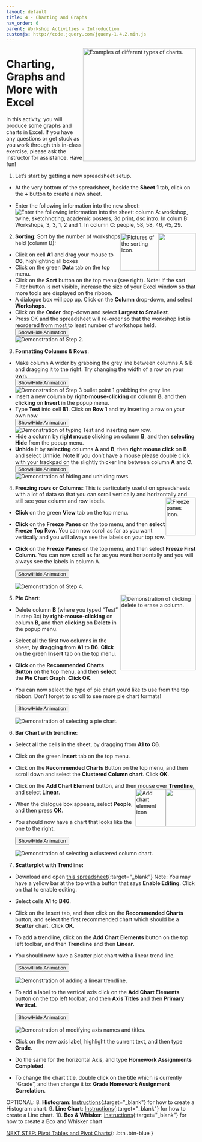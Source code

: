 ```yaml
---
layout: default
title: 4 - Charting and Graphs
nav_order: 6
parent: Workshop Activities - Introduction
customjs: http://code.jquery.com/jquery-1.4.2.min.js
---
```

<img src="images/excel-charts-graphs-01.png" style="float:right;width:300px;" alt="Examples of different types of charts."> 

# Charting, Graphs and More with Excel
In this activity, you will produce some graphs and charts in Excel. If you have any questions or get stuck as you work through this in-class exercise, please ask the instructor for assistance.  Have fun!

1. Let’s start by getting a new spreadsheet setup. 
  - At the very bottom of the spreadsheet, beside the **Sheet 1** tab, click on the **+** button to create a new sheet.
  - Enter the following information into the new sheet: <br>
    <img src="images/excel-charts-graphs-02.png" alt="Enter the following information into the sheet: column A: workshop, twine, sketchnoting, academic posters, 3d print, dsc intro. In colum B: Workshops, 3, 3, 1, 2 and 1. In column C: people, 58, 58, 46, 45, 29.">

    <img src="images/excel-charts-graphs-03.png" style="float:right;width:100px;height:100px;"> <img src="images/excel-charts-graphs-04.png" style="float:right;width:100px;height:100px;" alt="Pictures of the sorting Icon.">
 
2. **Sorting**: Sort by the number of workshops held (column B): 
  - Click on cell **A1** and drag your mouse to **C6**, highlighting all boxes
  - Click on the green **Data** tab on the top menu.
  - Click on the **Sort** button on the top menu (see right). Note: If the sort Filter button is not visible, increase the size of your Excel window so that more tools are displayed on the ribbon.
  - A dialogue box will pop up. Click on the **Column** drop-down, and select **Workshops**.
  - Click on the **Order** drop-down and select **Largest to Smallest**. 
  - Press OK and the spreadsheet will re-order so that the workshop list is reordered from most to least number of workshops held.<br>
    <button onclick="toggle('gif1')">Show/Hide Animation</button>
    <div id="gif1">
    <img src="images/excel-charts-graphs-05.gif" alt="Demonstration of Step 2.">
    </div>
 
3. **Formatting Columns & Rows**:
  - Make column A wider by grabbing the grey line between columns A & B and dragging it to the right. Try changing the width of a row on your own. <br>
    <button onclick="toggle('gif2')">Show/Hide Animation</button>
    <div id="gif2">
    <img src="images/excel-charts-graphs-06.gif" alt="Demonstration of Step 3 bullet point 1 grabbing the grey line."> 
    </div>
  - Insert a new column by **right-mouse-clicking** on column **B**, and then **clicking** on **Insert** in the popup menu. 
  - Type **Test** into cell **B1**. Click on **Row 1** and try inserting a row on your own now. <br>
    <button onclick="toggle('gif3')">Show/Hide Animation</button>
    <div id="gif3">
    <img src="images/excel-charts-graphs-07.gif" alt="Demonstration of typing Test and inserting new row.">
    </div>
  - Hide a column by **right mouse clicking** on column **B**, and then **selecting Hide** from the popup menu. 
  - **Unhide** it by **selecting** columns **A** and **B**, then **right mouse click** on **B** and select Unhide. Note If you don’t have a mouse please double click with your trackpad on the slightly thicker line between column **A** and **C**.<br>
    <button onclick="toggle('gif4')">Show/Hide Animation</button>
    <div id="gif4">
    <img src="images/excel-charts-graphs-08.gif" alt="Demonstration of hiding and unhiding rows.">
    </div>
 
4. **Freezing rows or Columns**: This is particularly useful on spreadsheets with a lot of data so that you can scroll vertically and horizontally and still see your column and row labels. <img src="images/excel-charts-graphs-09.png" style="float:right;width:80px;height:100px;" alt="Freeze panes icon.">
  - **Click** on the green **View** tab on the top menu.
  - **Click** on the **Freeze Panes** on the top menu, and then **select Freeze Top Row**. You can now scroll as far as you want vertically and you will always see the labels on your top row.
  - **Click** on the **Freeze Panes** on the top menu, and then select **Freeze First Column**. You can now scroll as far as you want horizontally and you will always see the labels in column A.

    <button onclick="toggle('gif5')">Show/Hide Animation</button>
    <div id="gif5">
    <img src="images/excel-charts-graphs-10.gif" alt="Demonstration of Step 4.">
    </div>

<img src="images/excel-charts-graphs-11.png" style="float:right;width:200px;height:200px;" alt="Demonstration of clicking delete to erase a column.">

5. **Pie Chart**:
  - Delete column **B** (where you typed “Test” in step 3c) by **right-mouse-clicking** on column **B**, and then **clicking** on **Delete** in the popup menu. 
  - Select all the first two columns in the sheet, by **dragging** from **A1** to **B6**. **Click** on the green **Insert** tab on the top menu.
  - **Click** on the **Recommended Charts Button** on the top menu, and then **select** the **Pie Chart Graph**. **Click OK**.
  - You can now select the type of pie chart you’d like to use from the top ribbon. Don’t forget to scroll to see more pie chart formats! 

    <button onclick="toggle('gif6')">Show/Hide Animation</button>
    <div id="gif6">
    <img src="images/excel-charts-graphs-12.gif" alt="Demonstration of selecting a pie chart.">
    </div>
 
6. **Bar Chart with trendline**:
  - Select all the cells in the sheet, by dragging from **A1 to C6**.
  - Click on the green **Insert** tab on the top menu.
  - Click on the **Recommended Charts** Button on the top menu, and then scroll down and select the **Clustered Column chart**. Click **OK**.
  - Click on the **Add Chart Element** button, and then mouse over **Trendline**, and select **Linear**. 
  <img src="images/excel-charts-graphs-13.png" style="float:right;width:80px;height:100px;"> <img src="images/excel-charts-graphs-14.png" style="float:right;width:80px;height:100px;" alt="Add chart element icon"> 
  - When the dialogue box appears, select **People**, and then press **OK**.
  - You should now have a chart that looks like the one to the right.

    <button onclick="toggle('gif7')">Show/Hide Animation</button>
    <div id="gif7">
    <img src="images/excel-charts-graphs-15.gif" alt="Demonstration of selecting a clustered column chart.">
    </div>
 
7. **Scatterplot with Trendline:** 

  - Download and open [this spreadsheet](docs/dsc-charting-graphs.xlsx){:target="_blank"}  Note: You may have a yellow bar at the top with a button that says **Enable Editing**. Click on that to enable editing.
  - Select cells **A1** to **B46**. 
  - Click on the Insert tab, and then click on the **Recommended Charts** button, and select the first recommended chart which should be a **Scatter** chart. Click **OK**.
  - To add a trendline, click on the **Add Chart Elements** button on the top left toolbar, and then **Trendline** and then **Linear**.
  - You should now have a Scatter plot chart with a linear trend line.

    <button onclick="toggle('gif8')">Show/Hide Animation</button>
    <div id="gif8">
    <img src="images/excel-charts-graphs-17.gif" alt="Demonstration of adding a linear trendline.">
    </div>

  - To add a label to the vertical axis click on the **Add Chart Elements** button on the top left toolbar, and then **Axis Titles** and then **Primary Vertical**. 

    <button onclick="toggle('gif9')">Show/Hide Animation</button>
    <div id="gif9">
    <img src="images/excel-charts-graphs-16.gif" alt="Demonstration of modifying axis names and titles.">
    </div>

  - Click on the new axis label, highlight the current text, and then type **Grade**.<br>
  - Do the same for the horizontal Axis, and type **Homework Assignments Completed**.<br>
  - To change the chart title, double click on the title which is currently “Grade”, and then change it to: **Grade Homework Assignment Correlation**.

OPTIONAL:
8. **Histogram**:  [Instructions](http://bit.ly/2I78FNh){:target="_blank"} for how to create a Histogram chart.
9. **Line Chart**: [Instructions](http://bit.ly/2HXiIEk){:target="_blank"} for how to create a Line chart.
10. **Box & Whisker**: [Instructions](http://bit.ly/2I90O1w){:target="_blank"} for how to create a Box and Whisker chart

<script>  

    function toggle(input) {
        var x = document.getElementById(input);
        if (x.style.display === "none") {
            x.style.display = "block";
        } else {
            x.style.display = "none";
        }
    }
</script>

[NEXT STEP: Pivot Tables and Pivot Charts](pivot-tables-charts.html){: .btn .btn-blue }
